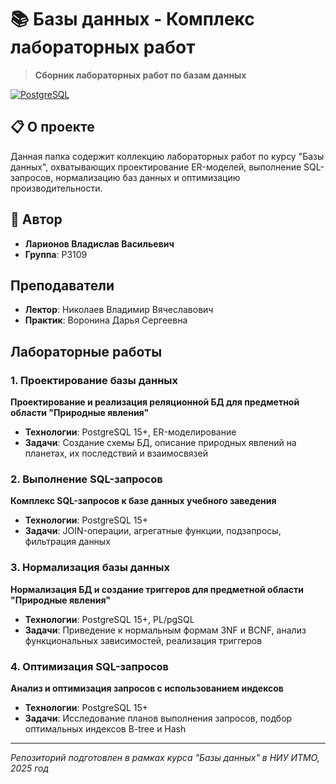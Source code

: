 # 📚 Базы данных - Комплекс лабораторных работ

> **Сборник лабораторных работ по базам данных**

[![PostgreSQL](https://img.shields.io/badge/PostgreSQL-15+-blue.svg)](https://www.postgresql.org/)

## 📋 О проекте

Данная папка содержит коллекцию лабораторных работ по курсу "Базы данных", охватывающих проектирование ER-моделей, выполнение SQL-запросов, нормализацию баз данных и оптимизацию производительности.

## 👤 Автор

- **Ларионов Владислав Васильевич**  
- **Группа**: P3109

## Преподаватели
- **Лектор**: Николаев Владимир Вячеславович
- **Практик**: Воронина Дарья Сергеевна

## Лабораторные работы

### 1. Проектирование базы данных
**Проектирование и реализация реляционной БД для предметной области "Природные явления"**

- **Технологии**: PostgreSQL 15+, ER-моделирование
- **Задачи**: Создание схемы БД, описание природных явлений на планетах, их последствий и взаимосвязей

### 2. Выполнение SQL-запросов
**Комплекс SQL-запросов к базе данных учебного заведения**

- **Технологии**: PostgreSQL 15+
- **Задачи**: JOIN-операции, агрегатные функции, подзапросы, фильтрация данных

### 3. Нормализация базы данных
**Нормализация БД и создание триггеров для предметной области "Природные явления"**

- **Технологии**: PostgreSQL 15+, PL/pgSQL
- **Задачи**: Приведение к нормальным формам 3NF и BCNF, анализ функциональных зависимостей, реализация триггеров

### 4. Оптимизация SQL-запросов
**Анализ и оптимизация запросов с использованием индексов**

- **Технологии**: PostgreSQL 15+
- **Задачи**: Исследование планов выполнения запросов, подбор оптимальных индексов B-tree и Hash

---

*Репозиторий подготовлен в рамках курса "Базы данных" в НИУ ИТМО, 2025 год*
